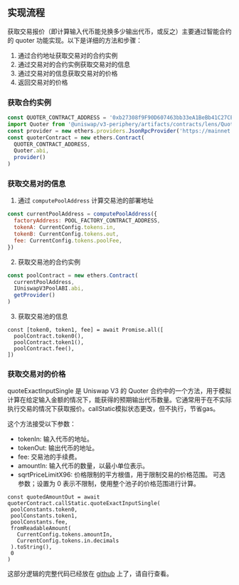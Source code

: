 ## 实现流程

获取交易报价（即计算输入代币能兑换多少输出代币，或反之）主要通过智能合约的 quoter 功能实现。以下是详细的方法和步骤：

1. 通过合约地址获取交易对的合约实例
2. 通过交易对的合约实例获取交易对的信息
3. 通过交易对的信息获取交易对的价格
4. 返回交易对的价格

### 获取合约实例
```js
const QUOTER_CONTRACT_ADDRESS = '0xb27308f9F90D607463bb33eA1BeBb41C27CE5AB6';
import Quoter from '@uniswap/v3-periphery/artifacts/contracts/lens/Quoter.sol/Quoter.json'
const provider = new ethers.providers.JsonRpcProvider('https://mainnet.infura.io/v3/YOUR_INFURA_PROJECT_ID');
const quoterContract = new ethers.Contract(
  QUOTER_CONTRACT_ADDRESS,
  Quoter.abi,
  provider()
)
```

### 获取交易对的信息

1. 通过 `computePoolAddress` 计算交易池的部署地址
```js
const currentPoolAddress = computePoolAddress({
  factoryAddress: POOL_FACTORY_CONTRACT_ADDRESS,
  tokenA: CurrentConfig.tokens.in,
  tokenB: CurrentConfig.tokens.out,
  fee: CurrentConfig.tokens.poolFee,
})
```

2. 获取交易池的合约实例
```js
const poolContract = new ethers.Contract(
  currentPoolAddress,
  IUniswapV3PoolABI.abi,
  getProvider()
)
```

3. 获取交易池的信息
```
const [token0, token1, fee] = await Promise.all([
  poolContract.token0(),
  poolContract.token1(),
  poolContract.fee(),
])
```

### 获取交易对的价格
quoteExactInputSingle 是 Uniswap V3 的 Quoter 合约中的一个方法，用于模拟计算在给定输入金额的情况下，能获得的预期输出代币数量。它通常用于在不实际执行交易的情况下获取报价。callStatic模拟状态更改，但不执行，节省gas。
   
   这个方法接受以下参数：
   
   * tokenIn: 输入代币的地址。
   * tokenOut: 输出代币的地址。
   * fee: 交易池的手续费。
   * amountIn: 输入代币的数量，以最小单位表示。
   * sqrtPriceLimitX96: 价格限制的平方根值，用于限制交易的价格范围。 可选参数；设置为 0 表示不限制，使用整个池子的价格范围进行计算。

   ```
   const quotedAmountOut = await quoterContract.callStatic.quoteExactInputSingle(
    poolConstants.token0,
    poolConstants.token1,
    poolConstants.fee,
    fromReadableAmount(
      CurrentConfig.tokens.amountIn,
      CurrentConfig.tokens.in.decimals
    ).toString(),
    0
  )
   ```

   这部分逻辑的完整代码已经放在 [github](https://github.com/mengbuluo222/web3-demo/tree/main/pages/priceExample) 上了，请自行查看。